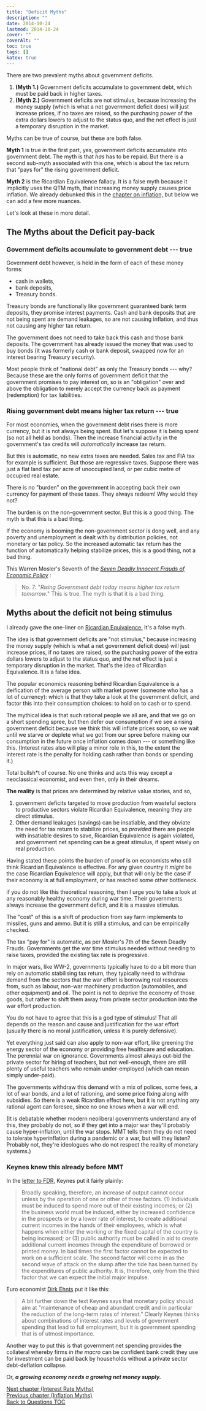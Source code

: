 ```yaml
---
title: "Deficit Myths"
description: ""
date: 2014-10-24
lastmod: 2014-10-24
cover: ""
coverAlt: ""
toc: true
tags: []
katex: true
---
```


There are two prevalent myths about government deficits.

1. **(Myth 1.)** Government deficits accumulate to government debt, which must be paid back in higher taxes.
2. **(Myth 2.)** Government deficits are not stimulus, because increasing the money supply (which is what a net government deficit does) will just increase prices, if no taxes are raised, so the purchasing power of the extra dollars lowers to adjust to the status quo, and the net effect is just a temporary disruption in the market.

Myths can be true of course, but these are both false.

**Myth 1** is true in the first part, yes, government deficits accumulate into government debt. 
The myth is that *has* has to be repaid. 
But there is a second sub-myth associated with this one, which is about the tax return that "pays for" the rising government deficit.

**Myth 2** is the Ricardian Equivalence fallacy. 
It is a false myth because it implicitly uses the QTM myth, that increasing money supply causes price inflation. 
We already debunked this in the [chapter on inflation,](../4_inflation_myths#what-is-the-qtm-myth) but below we can add a few more nuances.

Let's look at these in more detail.

## The Myths about the Deficit pay-back

### Government deficits accumulate to government debt --- true

Government debt however, is held in the form of each of these money forms:
* cash in wallets,
* bank deposits,
* Treasury bonds.

Treasury bonds are functionally like government guaranteed bank term deposits, they promise interest payments. 
Cash and bank deposits that are not being spent are demand leakages, so are not causing inflation, and thus not causing any higher tax return. 

The government does not need to take back this cash and those bank deposits.
The government has already issued the money that was used to buy bonds 
(it was formerly cash or bank deposit, swapped now for an interest bearing Treasury security).

Most people think of "national debt" as only the Treasury bonds --- why? 
Because these are the only forms of government deficit that the government promises to pay interest on, so is an "obligation" over and above the obligation to merely accept the currency back as payment (redemption) for tax liabilities.


### Rising government debt means higher tax return --- true

For most economies, when the government debt rises there is more currency, but it is not always being spent. 
But let's suppose it is being spent (so not all held as bonds). 
Then the increase financial activity in the government's tax credits will *automatically* increase tax return.

But this is automatic, no new extra taxes are needed. 
Sales tax and FIA tax for example is sufficient. But those are regressive taxes. 
Suppose there was just a flat land tax per acre of unoccupied land, or per cubic metre of occupied real estate. 

There is no "burden" on the government in accepting back their own currency for payment of these taxes. 
They always redeem! Why would they not?

The burden is on the non-government sector. 
But this is a good thing. 
The myth is that this is a bad thing.

If the economy is booming the non-government sector is dong well, and any poverty and unemployment is dealt with by distribution policies, not monetary or tax policy. 
So the increased automatic tax return has the function of automatically helping stabilize prices, this is a good thing, not a bad thing.

This Warren Mosler's Seventh of the *[Seven Deadly Innocent Frauds of Economic Policy](/ohanga-pai/pdf/Mosler_2010_Seven.Deadly.Innocent.Frauds.of.Economics_original.pdf)* :

> No. 7: "_Rising Government debt today means higher tax return tomorrow._"
This is true. 
The myth is that it is a bad thing.


## Myths about the deficit not being stimulus

I already gave the one-liner on [Ricardian Equivalence.](https://en.wikipedia.org/wiki/Ricardian_equivalence) It's a false myth.

The idea is that government deficits are "not stimulus," because increasing the money supply 
(which is what a net government deficit does) will just increase prices, 
if no taxes are raised, so the purchasing power of the extra dollars lowers to adjust to the status quo, and the net effect is just a temporary disruption in the market.
That's the idea of Ricardian Equivalence. It is a false idea.

The popular economics reasoning behind Ricardian Equivalence is a deification of the average person with market power (someone who has a lot of currency): 
which is that they take a look at the government deficit, and factor this into their consumption choices: to hold on to cash or to spend.

The mythical idea is that such rational people we all are, and that we go on a short spending spree, but then defer our consumption if we see a rising government deficit because we think this will inflate prices soon, so we wait until we starve or deplete what we got from our spree before making our consumption in the future once inflation comes down --- or something like this.
(Interest rates also will play a minor role in this, to the extent the interest rate is the penalty for holding cash rather than bonds or spending it.)

Total bullsh*t of course. 
No one thinks and acts this way except a neoclassical economist, and even then, only in their dreams.

**The reality** is that prices are determined by relative value stories, and so,

1. government deficits targeted to move production from wasteful sectors to productive sectors violate Ricardian Equivalence, meaning they are direct stimulus.
2. Other demand leakages (savings) can be insatiable, and they obviate the need for tax return to stabilize prices, so *provided* there are people with insatiable desires to save, Ricardian Equivalence is again violated, and government net spending can be a great stimulus, if spent wisely on real production.

Having stated these points the burden of proof is on economists who still think Ricardian Equivalence is effective. 
For any given country it *might* be the case Ricardian Equivalence will apply, but that will only be the case if their economy is at full employment, or has reached some other bottleneck.

if you do not like this theoretical reasoning, then I urge you to take a look at any reasonably healthy economy during war time. 
Their governments always increase the government deficit, and it is a massive stimulus.

The "cost" of this is a shift of production from say farm implements to missiles, guns and ammo.
But it is still a stimulus, and can be empirically checked. 

The tax "pay for" is automatic, as per Mosler's 7th of the Seven Deadly Frauds.
Governments get the war time stimulus needed without needing to raise taxes, provided the existing tax rate is progressive.

In major wars, like WW-2, governments typically have to do a bit more than rely on automatic stabilising tax return, they typically need to withdraw demand from the sectors that the war effort is borrowing real resources from, such as labour, non-war machinery production (automobiles, and other equipment) and oil. 
The point is not to deprive the economy of those goods, but rather to shift them away 
from private sector production into the war effort production.

You do not have to agree that this is a god type of stimulus! That all depends on 
the reason and cause and justification for the war effort (usually there is no moral 
justification, unless it is purely defensive).

Yet everything just said can also apply to non-war effort, like greening the 
energy sector of the economy or providing free healthcare and education. The 
perennial war on ignorance. Governments almost always out-bid the private sector for 
hiring of teachers, but not well-enough, there are still plenty of useful 
teachers who remain under-employed (which can mean simply under-paid).

The governments withdraw this demand with a mix of polices, some fees, a lot of war bonds, and a lot of rationing, and some price fixing along with subsidies.
So there is a weak Ricardian effect here, but it is not anything any rational agent can foresee, since no one knows when a war will end.

(It is debatable whether modern neoliberal governments understand any of this, 
they probably do not, so if they get into a major war they'll probably cause hyper-inflation, until the war stops. 
MMT tells them they do not need to tolerate hyperinflation during a pandemic or a war, but will they listen? 
Probably not, they're ideologues who do not respect the reality of monetary systems.)


### Keynes knew this already before MMT

In the [letter to FDR,](http://la.utexas.edu/users/hcleaver/368/368KeynesOpenLetFDRtable.pdf) Keynes put it fairly plainly:

> Broadly speaking, therefore, an increase of output cannot occur unless by the operation of one or other of three factors. 
(1) Individuals must be induced to spend more out of their existing incomes; 
or (2) the business world must be induced, either by increased confidence in the prospects 
or by a lower rate of interest, 
to create additional current incomes in the hands of their employees, 
which is what happens when either the working or the fixed capital of the country is being increased; 
or (3) public authority must be called in aid to create additional current incomes through the expenditure of borrowed or printed money. 
In bad times the first factor cannot be expected to work on a sufficient scale. 
The second factor will come in as the second wave of attack on the slump after the tide has been turned by the expenditures of public authority. 
It is, therefore, only from the third factor that we can expect the initial major impulse.

Euro economist [Dirk Ehnts](https://econoblog101.wordpress.com/2018/03/22/discussion-with-ben-fine-about-keynes-and-keynesianism/) put it like this:

>  A bit further down the text Keynes says that monetary policy should aim at "maintenance of cheap and abundant credit and in particular the reduction of the long-term rates of interest." Clearly Keynes thinks about combinations of interest rates and levels of government spending that lead to full employment, but it is government spending that is of utmost importance.

Another way to put this is that government net spending provides the collateral whereby firms *in the macro* can be confident bank credit they use for investment can be paid back by households without a private sector debt-deflation collapse.

Or, **_a growing economy needs a growing net money supply._**

[Next chapter (Interest Rate Myths)](../6_interest_rate_myths)  
[Previous chapter (Inflation Myths)](../4_inflation_myths)  
[Back to Questions TOC](../)
